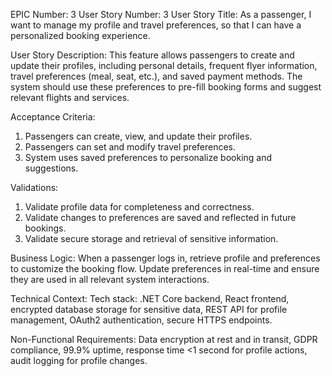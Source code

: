 EPIC Number: 3
User Story Number: 3
User Story Title: As a passenger, I want to manage my profile and travel preferences, so that I can have a personalized booking experience.

User Story Description: This feature allows passengers to create and update their profiles, including personal details, frequent flyer information, travel preferences (meal, seat, etc.), and saved payment methods. The system should use these preferences to pre-fill booking forms and suggest relevant flights and services.

Acceptance Criteria:
1. Passengers can create, view, and update their profiles.
2. Passengers can set and modify travel preferences.
3. System uses saved preferences to personalize booking and suggestions.

Validations:
1. Validate profile data for completeness and correctness.
2. Validate changes to preferences are saved and reflected in future bookings.
3. Validate secure storage and retrieval of sensitive information.

Business Logic: When a passenger logs in, retrieve profile and preferences to customize the booking flow. Update preferences in real-time and ensure they are used in all relevant system interactions.

Technical Context: Tech stack: .NET Core backend, React frontend, encrypted database storage for sensitive data, REST API for profile management, OAuth2 authentication, secure HTTPS endpoints.

Non-Functional Requirements: Data encryption at rest and in transit, GDPR compliance, 99.9% uptime, response time <1 second for profile actions, audit logging for profile changes.